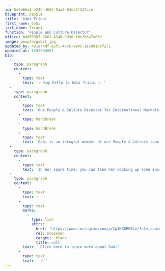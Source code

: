 ```yaml
---
id: 5d6e66a1-e24b-4693-9aa3-83ea2f337cce
blueprint: people
title: 'Gabi Triani'
first_name: Gabi
last_name: Triani
function: 'People and Culture Director'
office: 04d509b7-2681-4348-9d3d-f6efb647e06e
image: people/gabit.jpg
updated_by: 481974df-e3f1-46c6-9945-1e609185f271
updated_at: 1692934981
bio:
  -
    type: paragraph
    content:
      -
        type: text
        text: '✨ Say hello to Gabi Triani ✨ '
  -
    type: paragraph
    content:
      -
        type: text
        text: 'Our People & Culture Director for International Markets is based in Sydney, Australia.'
      -
        type: hardBreak
      -
        type: hardBreak
      -
        type: text
        text: 'Gabi is an integral member of our People & Culture team who values our Crew and making Coates an amazing place to work! 👏 '
  -
    type: paragraph
    content:
      -
        type: text
        text: 'In her spare time, you can find her cooking up some incredible dishes, going for sunrise walks along the beach or watching live music when the best DJs are in town!'
  -
    type: paragraph
    content:
      -
        type: text
        text: ✨
      -
        type: text
        marks:
          -
            type: link
            attrs:
              href: 'https://www.instagram.com/p/Cp1KGDRM3Le/?utm_source=ig_web_copy_link&igshid=MzRlODBiNWFlZA=='
              rel: noopener
              target: _blank
              title: null
        text: ' Click here to learn more about Gabi'
      -
        type: text
        text: ' ✨ '
---
```

